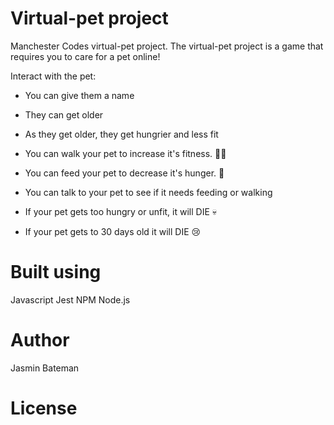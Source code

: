 # Virtual-pet project
Manchester Codes virtual-pet project.
The virtual-pet project is a game that requires you to care for a pet online!

Interact with the pet:

- You can give them a name

- They can get older

- As they get older, they get hungrier and less fit

- You can walk your pet to increase it's fitness. 🏃‍♂️

- You can feed your pet to decrease it's hunger. 🍕

- You can talk to your pet to see if it needs feeding or walking

- If your pet gets too hungry or unfit, it will DIE 💀

- If your pet gets to 30 days old it will DIE 😢


# Built using
Javascript
Jest
NPM
Node.js

# Author
Jasmin Bateman

# License
